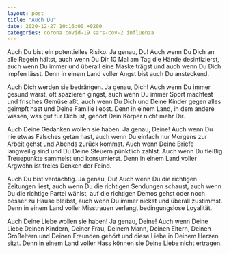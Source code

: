 ```yaml
---
layout: post
title: "Auch Du"
date: 2020-12-27 10:16:00 +0200
categories: corona covid-19 sars-cov-2 influenza
---
```


Auch Du bist ein potentielles Risiko. Ja genau, Du! Auch wenn Du Dich an alle Regeln hältst, auch wenn Du Dir 10 Mal am Tag die Hände desinfizierst, auch wenn Du immer und überall eine Maske trägst und auch wenn Du Dich impfen lässt. Denn in einem Land voller Angst bist auch Du ansteckend.

Auch Dich werden sie bedrängen. Ja genau, Dich! Auch wenn Du immer gesund warst, oft spazieren gingst, auch wenn Du immer Sport machtest und frisches Gemüse aßt, auch wenn Du Dich und Deine Kinder gegen alles geimpft hast und Deine Familie liebst. Denn in einem Land, in dem andere wissen, was gut für Dich ist, gehört Dein Körper nicht mehr Dir.

Auch Deine Gedanken wollen sie haben. Ja genau, Deine! Auch wenn Du nie etwas Falsches getan hast, auch wenn Du einfach nur Morgens zur Arbeit gehst und Abends zurück kommst. Auch wenn Deine Briefe langweilig sind und Du Deine Steuern pünktlich zahlst. Auch wenn Du fleißig Treuepunkte sammelst und konsumierst. Denn in einem Land voller Argwohn ist freies Denken der Feind.

Auch Du bist verdächtig. Ja genau, Du! Auch wenn Du die richtigen Zeitungen liest, auch wenn Du die richtigen Sendungen schaust, auch wenn Du die richtige Partei wählst, auf die richtigen Demos gehst oder noch besser zu Hause bleibst, auch wenn Du immer nickst und überall zustimmst. Denn in einem Land voller Misstrauen verlangt bedingungslose Loyalität.

Auch Deine Liebe wollen sie haben! Ja genau, Deine! Auch wenn Deine Liebe Deinen Kindern, Deiner Frau, Deinem Mann, Deinen Eltern, Deinen Großeltern und Deinen Freunden gehört und diese Liebe in Deinem Herzen sitzt. Denn in einem Land voller Hass können sie Deine Liebe nicht ertragen.